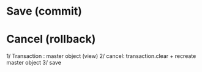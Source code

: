 
# Save (commit) 
# Cancel (rollback) 

1/ Transaction : master object (view)
2/ cancel: transaction.clear + recreate master object
3/ save 



